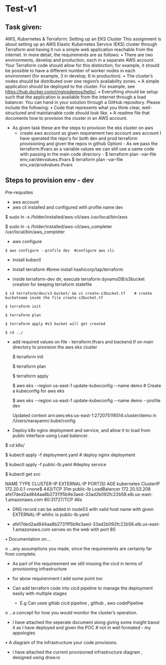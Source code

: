 # Test-v1

Task given:
----------------
AWS, Kubernetes & Terraform: Setting up an EKS Cluster
This assignment is about setting up an AWS Elastic Kubernetes Service (EKS) cluster through
Terraform and having it run a simple web application reachable from the internet.
In more detail, the requirements are as follows:
• There are two environments, develop and production, each in a separate AWS account. Your
Terraform code should allow for this distinction; for example, it should be possible to have a
different number of worker nodes in each environment (for example, 3 in develop, 6 in
production).
• The cluster’s nodes should be distributed over one region’s availability zones.
• A simple application should be deployed to the cluster. For example, see
https://hub.docker.com/r/nginxdemos/hello/.
• Everything should be setup such that the application is available from the internet through a
load balancer.
You can hand in your solution through a GitHub repository. Please include the following:
• Code that represents what you think clear, well-structured and maintainable code should
look like.
• A readme file that documents how to provision the cluster in an AWS account.

*  As given task these are the steps to provision the eks cluster on aws 
   - create aws account as given requirement two account aws account 
     I have sperated the repo's for both dev and prod terraform provisioning and given the repos in github
     Optionl - As we pass the terraform.tfvars as a variable values we can still use a same code with passing in the main code directory -
      $  terraform plan -var-file env_var/devvalues.tfvars 
      $  terraform plan -var-file env_var/prodvalues.tfvars 

Steps to provision env - dev 
----------------------

Pre-requsites 
  - aws account 
  - aws cli installed and configured with profile name dev
  
   $ sudo ln -s /folder/installed/aws-cli/aws /usr/local/bin/aws 
   
   $ sudo ln -s /folder/installed/aws-cli/aws_completer /usr/local/bin/aws_completer
   
   -  aws configure 
   
    $ aws configure --profile dev  #configure aws cli 
    
  - Install kubectl 
  
  - Install terraform  #brew install hashicorp/tap/terraform
  

   - inside terraform-dev dir, execute terraform dynamoDB/s3bucket creation for keeping terraform statefile 
   
    $ cd terraform/dev/s3-bucket/ && vi create-s3bucket.tf    # create bucketname insde the file create-s3bucket.tf
    
    $ terraform init 
    
    $ terraform plan 
    
    $ terraform apply #s3 bucket will get created
    
    $ cd ../
    
  - add required values on file - terraform.tfvars and backend.tf on main directory to provision the aws eks cluster
   
    $  terraform init    
        
    $  terraform plan
    
    
    $ terraform apply
    
    
    $ aws eks --region us-east-1 update-kubeconfig --name demo  # Create a kubeconfig for aws eks 
    
    
     $ aws eks --region us-east-1 update-kubeconfig --name demo --profile dev
     
     Updated context arn:aws:eks:us-east-1:272075116514:cluster/demo in /Users/narayanm/.kube/config 
     

  - Deploy k8s nginx deployment and service, and allow it to load from public interface using Load balancer.
  
   $ cd k8s/
   
   $ kubectl apply -f deployment.yaml  # deploy nginx deployment 
   
   $ kubectl apply -f public-lb.yaml  #deploy service 
   
   $ kubectl get svc
   

NAME         TYPE           CLUSTER-IP      EXTERNAL-IP                                                                     PORT(S)        AGE
kubernetes   ClusterIP      172.20.0.1      <none$                                                                          443/TCP        31m
public-lb    LoadBalancer   172.20.53.208   afe17ded2ad844aa8b27311f5b9e3aed-33ad2b092fc22b58.elb.us-east-1.amazonaws.com   80:31727/TCP   46s 


  - DNS record can be added in route53 with valid host name with given EXTERNAL-IP whihc is public-lb.yaml 
  
   - afe17ded2ad844aa8b27311f5b9e3aed-33ad2b092fc22b58.elb.us-east-1.amazonaws.com serves on the web with port 80 
   

• Documentation on...

o ...any assumptions you made, since the requirements are certainly far from
complete.

  - As part of the requireement we still missing the cicd in terms of provisioning infrastructure  
  
  - for abow requirenment I add some point too
  
   - Can add terraforn code into cicd pipeline to manage the deployment easily with multiple stages
   
     -  E.g Can usee gitlab cicd pipeline , github , aws codePipeline 
     

o ...a concept for how you would monitor the cluster’s operation.

- I have attached the seperate document along  giving some insight baout it as I have deployed and given the POC  # not in well formated - my appologies

• A diagram of the infrastructure your code provisions.

- I have attached the current  provisioned infrastructure diagram , designed using draw.io 
